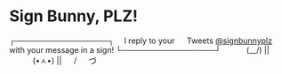 # Sign Bunny, PLZ!

┌─────────────────┐
  I reply to your
  Tweets [@signbunnyplz](https://twitter.com/signbunnyplz)
    with your message
        in a sign!
└─────────────────┘
   (\__/)  ||
   (•ㅅ•)  ||
   /  　  づ